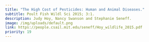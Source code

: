 ```yaml
---
title: "The High Cost of Pesticides: Human and Animal Diseases."
subtitle: Poult Fish Wildl Sci 2015; 3:1.
description: Judy Hoy, Nancy Swanson and Stephanie Seneff.
image: /img/uploads/default.png
link: https://people.csail.mit.edu/seneff/Hoy_wildlife_2015.pdf
priority: 19
---
```


